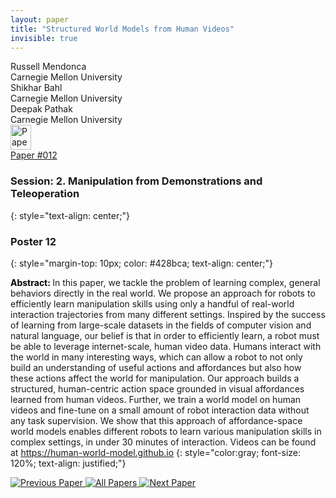 ```yaml
---
layout: paper
title: "Structured World Models from Human Videos"
invisible: true
---
```

<div class="paper-authors">
<div class="paper-author-box">
    <div class="paper-author-name">Russell Mendonca</div>
    <div class="paper-author-uni">Carnegie Mellon University</div>
</div>
<div class="paper-author-box">
    <div class="paper-author-name">Shikhar Bahl</div>
    <div class="paper-author-uni">Carnegie Mellon University </div>
</div>
<div class="paper-author-box">
    <div class="paper-author-name">Deepak Pathak</div>
    <div class="paper-author-uni">Carnegie Mellon University</div>
</div>

</div><div class="paper-pdf">
<div> <a href="http://www.roboticsproceedings.org/rss19/p012.pdf"><img src="{{ site.baseurl }}/images/paper_link.png" alt="Paper Website" width = "33"  height = "40"/></a> </div>
<div> <a href="http://www.roboticsproceedings.org/rss19/p012.pdf">Paper&nbsp;#012</a> </div>
</div>

### Session: 2. Manipulation from Demonstrations and Teleoperation
{: style="text-align: center;"}

### Poster 12
{: style="margin-top: 10px; color: #428bca; text-align: center;"}

<b style="color: black;">Abstract: </b>In this paper, we tackle the problem of learning complex, general behaviors directly in the real world. We propose an approach for robots to efficiently learn manipulation skills using only a handful of real-world interaction trajectories from many different settings. Inspired by the success of learning from large-scale datasets in the fields of computer vision and natural language, our belief is that in order to efficiently learn, a robot must be able to leverage internet-scale, human video data. Humans interact with the world in many interesting ways, which can allow a robot to not only build an understanding of useful actions and affordances but also how these actions affect the world for manipulation. Our approach builds a structured, human-centric action space grounded in visual affordances learned from human videos. Further, we train a world model on human videos and fine-tune on a small amount of robot interaction data without any task supervision. We show that this approach of affordance-space world models enables different robots to learn various manipulation skills in complex settings, in under 30 minutes of interaction. Videos can be found at https://human-world-model.github.io
{: style="color:gray; font-size: 120%; text-align: justified;"}


<div class="paper-menu">
<a href="{{ site.baseurl }}/program/papers/011/"> <img src="{{ site.baseurl }}/images/previous_paper_icon.png" alt="Previous Paper" title="Previous Paper"/> </a>
<a href="{{ site.baseurl }}/program/papers"><img src="{{ site.baseurl }}/images/overview_icon.png" alt="All Papers" title="All Papers"/> </a>
<a href="{{ site.baseurl }}/program/papers/013/"> <img src="{{ site.baseurl }}/images/next_paper_icon.png" alt="Next Paper" title="Next Paper"/> </a>

</div>
